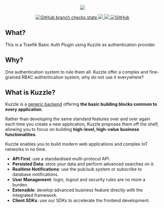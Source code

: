 <p align="center">
  <img src="https://user-images.githubusercontent.com/7868838/103894440-3a45f080-50ef-11eb-86a0-336682af6147.png"/>
</p>
<p align="center">
    <a href="https://github.com/alexandrebouthinon/traefik-kuzzle-auth/actions?query=branch%3Amaster">
        <img alt="GitHub branch checks state" src="https://img.shields.io/github/checks-status/alexandrebouthinon/traefik-kuzzle-auth/master">
    </a>
    <a href="https://codecov.io/gh/alexandrebouthinon/traefik-kuzzle-auth">
        <img src="https://codecov.io/gh/alexandrebouthinon/traefik-kuzzle-auth/branch/master/graph/badge.svg?token=YZ8WADNYRH"/>
    </a>
    <a href="https://goreportcard.com/report/github.com/alexandrebouthinon/traefik-kuzzle-auth">
        <img src="https://goreportcard.com/badge/github.com/alexandrebouthinon/traefik-kuzzle-auth"/>
    </a>
    <a href="https://github.com/alexandrebouthinon/traefik-kuzzle-auth/blob/master/LICENSE">
        <img alt="GitHub" src="https://img.shields.io/github/license/alexandrebouthinon/traefik-kuzzle-auth">
    </a>
</p>

## What?
This is a Traefik Basic Auth Plugin using Kuzzle as authentication provider.

## Why?

One authentication system to rule them all. Kuzzle offer a complex and fine-grained RBAC authentication system, why do not use it everywhere? 

## What is Kuzzle?

Kuzzle is a [generic backend](https://docs.kuzzle.io/core/2/guides/introduction/general-purpose-backend/) offering **the basic building blocks common to every application**.

Rather than developing the same standard features over and over again each time you create a new application, Kuzzle proposes them off the shelf, allowing you to focus on building **high-level, high-value business functionalities**.

Kuzzle enables you to build modern web applications and complex IoT networks in no time.

* **API First**: use a standardised multi-protocol API.
* **Persisted Data**: store your data and perform advanced searches on it.
* **Realtime Notifications**: use the pub/sub system or subscribe to database notifications.
* **User Management**: login, logout and security rules are no more a burden.
* **Extensible**: develop advanced business feature directly with the integrated framework.
* **Client SDKs**: use our SDKs to accelerate the frontend development.


